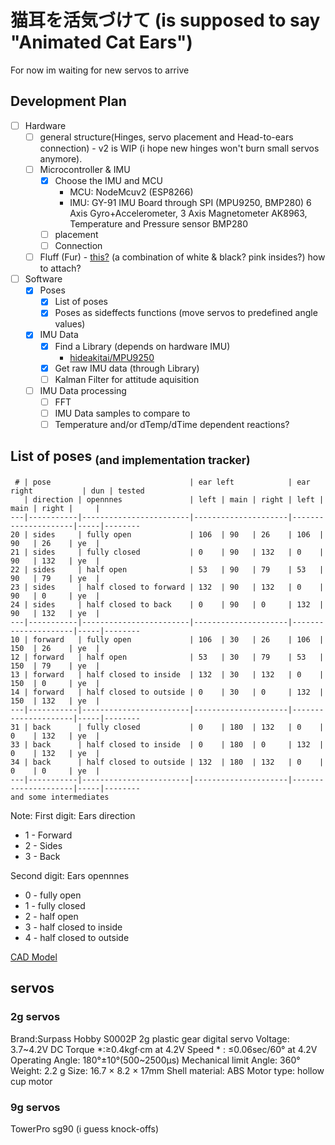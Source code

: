 # 猫耳を活気づけて (is supposed to say "Animated Cat Ears")

For now im waiting for new servos to arrive

## Development Plan
- [ ] Hardware 
  - [ ] general structure(Hinges, servo placement and Head-to-ears connection) - v2 is WIP (i hope new hinges won't burn small servos anymore).
  - [ ] Microcontroller & IMU
    - [x] Choose the IMU and MCU 
      - MCU: NodeMcuv2 (ESP8266)
      - IMU: GY-91 IMU Board through SPI (MPU9250, BMP280) 6 Axis Gyro+Accelerometer, 3 Axis Magnetometer AK8963, Temperature and Pressure sensor BMP280
    - [ ] placement
    - [ ] Connection
  - [ ] Fluff (Fur) - [this?](https://www.amazon.de/WLLHYF-zotteligen-flauschige-Stuhlabdeckung-Weihnachten/dp/B0BJKKF45H) (a combination of white & black? pink insides?) how to attach?

- [ ] Software
  - [x] Poses 
    - [x] List of poses 
    - [x] Poses as sideffects functions (move servos to predefined angle values)
  - [x] IMU Data
    - [x] Find a Library (depends on hardware IMU)
      - [hideakitai/MPU9250](https://github.com/hideakitai/MPU9250)
    - [x] Get raw IMU data (through Library)
    - [ ] Kalman Filter for attitude aquisition
  - [ ] IMU Data processing
    - [ ] FFT
    - [ ] IMU Data samples to compare to
    - [ ] Temperature and/or dTemp/dTime dependent reactions?

## List of poses <sub>(and implementation tracker)</sub>
```
 # | pose                               | ear left            | ear right           | dun | tested
   | direction | opennnes               | left | main | right | left | main | right |     |
---|-----------|------------------------|---------------------|---------------------|-----|--------
20 | sides     | fully open             | 106  | 90   | 26    | 106  | 90   | 26    | ye  |
21 | sides     | fully closed           | 0    | 90   | 132   | 0    | 90   | 132   | ye  |
22 | sides     | half open              | 53   | 90   | 79    | 53   | 90   | 79    | ye  |
23 | sides     | half closed to forward | 132  | 90   | 132   | 0    | 90   | 0     | ye  |
24 | sides     | half closed to back    | 0    | 90   | 0     | 132  | 90   | 132   | ye  |
---|-----------|------------------------|---------------------|---------------------|-----|--------
10 | forward   | fully open             | 106  | 30   | 26    | 106  | 150  | 26    | ye  |
12 | forward   | half open              | 53   | 30   | 79    | 53   | 150  | 79    | ye  |
13 | forward   | half closed to inside  | 132  | 30   | 132   | 0    | 150  | 0     | ye  |
14 | forward   | half closed to outside | 0    | 30   | 0     | 132  | 150  | 132   | ye  |
---|-----------|------------------------|---------------------|---------------------|-----|--------
31 | back      | fully closed           | 0    | 180  | 132   | 0    | 0    | 132   | ye  |
33 | back      | half closed to inside  | 0    | 180  | 0     | 132  | 0    | 132   | ye  |
34 | back      | half closed to outside | 132  | 180  | 132   | 0    | 0    | 0     | ye  |
---|-----------|------------------------|---------------------|---------------------|-----|--------
and some intermediates
```
Note:
First digit: Ears direction
  - 1 - Forward
  - 2 - Sides 
  - 3 - Back

Second digit: Ears opennnes
  - 0 - fully open 
  - 1 - fully closed
  - 2 - half open
  - 3 - half closed to inside
  - 4 - half closed to outside

[CAD Model](https://cad.onshape.com/documents/12e9aba77e87c6321bec619e/w/794df45025b857e20fcdd77e/e/3349def638c04338ac328868?renderMode=0&uiState=658ed7810e636f5b707b00f6)

## servos

### 2g servos
Brand:Surpass Hobby
S0002P 2g plastic gear digital servo
Voltage: 3.7\~4.2V DC
Torque *:≥0.4kgf·cm at 4.2V
Speed * : ≤0.06sec/60° at 4.2V
Operating Angle: 180°±10°(500\~2500μs)
Mechanical limit Angle: 360°
Weight: 2.2 g
Size: 16.7 × 8.2 × 17mm
Shell material: ABS
Motor type: hollow cup motor

### 9g servos
TowerPro sg90 (i guess knock-offs)
